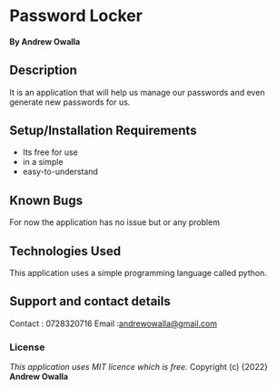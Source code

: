 # Password Locker
#### By **Andrew Owalla**
## Description
It is an application that will help us manage our passwords and even generate new passwords for us.
## Setup/Installation Requirements
* Its free for use
* in a simple
* easy-to-understand
## Known Bugs
For now the application has no issue but or any problem
## Technologies Used
This application uses a simple programming language called python.
## Support and contact details
Contact : 0728320716
Email   :andrewowalla@gmail.com
### License
*This application uses MIT licence which is free.*
Copyright (c) {2022} **Andrew Owalla**